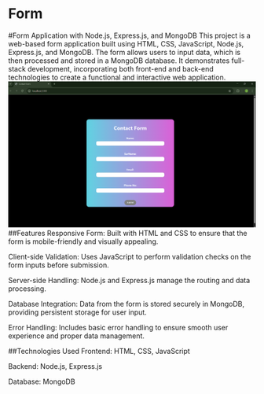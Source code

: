 # Form
#Form Application with Node.js, Express.js, and MongoDB
This project is a web-based form application built using HTML, CSS, JavaScript, Node.js, Express.js, and MongoDB. The form allows users to input data, which is then processed and stored in a MongoDB database. It demonstrates full-stack development, incorporating both front-end and back-end technologies to create a functional and interactive web application.
![image alt](https://github.com/MohittSharma27/Form/blob/f096fd3c77ad3e8c9ffda94a62cdd138707e4ace/UI.png)
##Features
Responsive Form: Built with HTML and CSS to ensure that the form is mobile-friendly and visually appealing.

Client-side Validation: Uses JavaScript to perform validation checks on the form inputs before submission.

Server-side Handling: Node.js and Express.js manage the routing and data processing.

Database Integration: Data from the form is stored securely in MongoDB, providing persistent storage for user input.

Error Handling: Includes basic error handling to ensure smooth user experience and proper data management.

##Technologies Used
Frontend: HTML, CSS, JavaScript

Backend: Node.js, Express.js

Database: MongoDB
